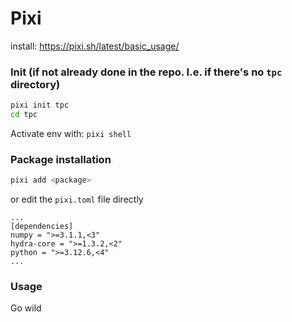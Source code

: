 # Pixi

install: https://pixi.sh/latest/basic_usage/

### Init (if not already done in the repo. I.e. if there's no `tpc` directory)

```bash
pixi init tpc
cd tpc
```

Activate env with: `pixi shell`

### Package installation
```bash
pixi add <package>
```
or edit the `pixi.toml` file directly
```
...
[dependencies]
numpy = ">=3.1.1,<3"
hydra-core = ">=1.3.2,<2"
python = ">=3.12.6,<4"
...

```

### Usage
Go wild

